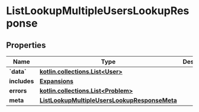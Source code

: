 
# ListLookupMultipleUsersLookupResponse

## Properties
Name | Type | Description | Notes
------------ | ------------- | ------------- | -------------
**&#x60;data&#x60;** | [**kotlin.collections.List&lt;User&gt;**](User.md) |  |  [optional]
**includes** | [**Expansions**](Expansions.md) |  |  [optional]
**errors** | [**kotlin.collections.List&lt;Problem&gt;**](Problem.md) |  |  [optional]
**meta** | [**ListLookupMultipleUsersLookupResponseMeta**](ListLookupMultipleUsersLookupResponseMeta.md) |  |  [optional]



